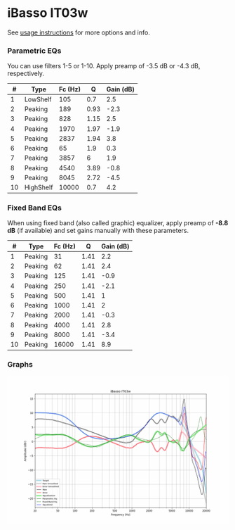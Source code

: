 # iBasso IT03w
See [usage instructions](https://github.com/jaakkopasanen/AutoEq#usage) for more options and info.

### Parametric EQs
You can use filters 1-5 or 1-10. Apply preamp of -3.5 dB or -4.3 dB, respectively.

|   # | Type      |   Fc (Hz) |    Q |   Gain (dB) |
|-----|-----------|-----------|------|-------------|
|   1 | LowShelf  |       105 | 0.7  |         2.5 |
|   2 | Peaking   |       189 | 0.93 |        -2.3 |
|   3 | Peaking   |       828 | 1.15 |         2.5 |
|   4 | Peaking   |      1970 | 1.97 |        -1.9 |
|   5 | Peaking   |      2837 | 1.94 |         3.8 |
|   6 | Peaking   |        65 | 1.9  |         0.3 |
|   7 | Peaking   |      3857 | 6    |         1.9 |
|   8 | Peaking   |      4540 | 3.89 |        -0.8 |
|   9 | Peaking   |      8045 | 2.72 |        -4.5 |
|  10 | HighShelf |     10000 | 0.7  |         4.2 |

### Fixed Band EQs
When using fixed band (also called graphic) equalizer, apply preamp of **-8.8 dB** (if available) and set gains manually with these parameters.

|   # | Type    |   Fc (Hz) |    Q |   Gain (dB) |
|-----|---------|-----------|------|-------------|
|   1 | Peaking |        31 | 1.41 |         2.2 |
|   2 | Peaking |        62 | 1.41 |         2.4 |
|   3 | Peaking |       125 | 1.41 |        -0.9 |
|   4 | Peaking |       250 | 1.41 |        -2.1 |
|   5 | Peaking |       500 | 1.41 |         1   |
|   6 | Peaking |      1000 | 1.41 |         2   |
|   7 | Peaking |      2000 | 1.41 |        -0.3 |
|   8 | Peaking |      4000 | 1.41 |         2.8 |
|   9 | Peaking |      8000 | 1.41 |        -3.4 |
|  10 | Peaking |     16000 | 1.41 |         8.9 |

### Graphs
![](./iBasso%20IT03w.png)
